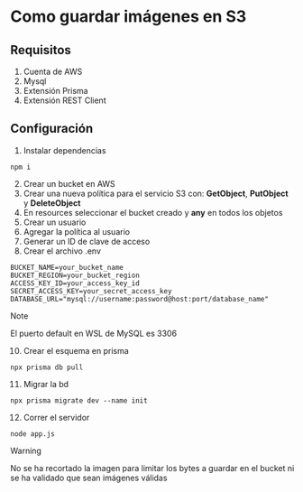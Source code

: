# Como guardar imágenes en S3

## Requisitos
1. Cuenta de AWS
2. Mysql
3. Extensión Prisma
4. Extensión REST Client

## Configuración

1. Instalar dependencias

```
npm i
```

2. Crear un bucket en AWS
3. Crear una nueva política para el servicio S3 con: **GetObject**, **PutObject** y **DeleteObject**
4. En resources seleccionar el bucket creado y **any** en todos los objetos
5. Crear un usuario
6. Agregar la política al usuario
7. Generar un ID de clave de acceso
8. Crear el archivo .env

```
BUCKET_NAME=your_bucket_name
BUCKET_REGION=your_bucket_region
ACCESS_KEY_ID=your_access_key_id
SECRET_ACCESS_KEY=your_secret_access_key
DATABASE_URL="mysql://username:password@host:port/database_name"
```

> [!NOTE]
> El puerto default en WSL de MySQL es 3306

10. Crear el esquema en prisma
```
npx prisma db pull
```

11. Migrar la bd
```
npx prisma migrate dev --name init
```

12. Correr el servidor
```
node app.js
```

> [!WARNING]
> No se ha recortado la imagen para limitar los bytes a guardar en el bucket ni se ha validado que sean imágenes válidas